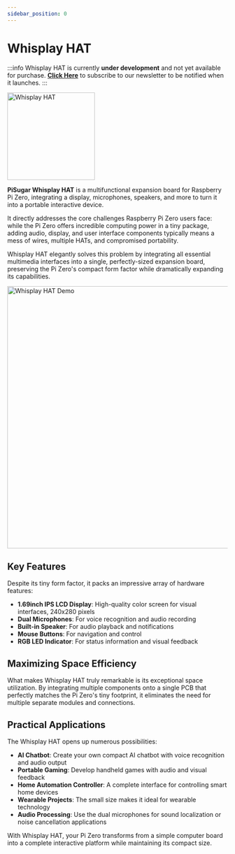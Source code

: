 ```yaml
---
sidebar_position: 0
---
```


# Whisplay HAT

:::info
Whisplay HAT is currently **under development** and not yet available for purchase.
[**Click Here**](https://www.pisugar.com/pages/subscribe-whisplay-hat) to subscribe to our newsletter to be notified when it launches.
:::

<img src="/img/whisplay_logo@4x-8.png" alt="Whisplay HAT" width="200"></img>

**PiSugar Whisplay HAT** is a multifunctional expansion board for Raspberry Pi Zero, integrating a display, microphones, speakers, and more to turn it into a portable interactive device.

It directly addresses the core challenges Raspberry Pi Zero users face: while the Pi Zero offers incredible computing power in a tiny package, adding audio, display, and user interface components typically means a mess of wires, multiple HATs, and compromised portability.

Whisplay HAT elegantly solves this problem by integrating all essential multimedia interfaces into a single, perfectly-sized expansion board, preserving the Pi Zero's compact form factor while dramatically expanding its capabilities.

<img src="/img/whisplay-demo.jpg" alt="Whisplay HAT Demo" width="600"></img>

## Key Features

Despite its tiny form factor, it packs an impressive array of hardware features:

- **1.69inch IPS LCD Display**: High-quality color screen for visual interfaces, 240x280 pixels
- **Dual Microphones**: For voice recognition and audio recording
- **Built-in Speaker**: For audio playback and notifications
- **Mouse Buttons**: For navigation and control
- **RGB LED Indicator**: For status information and visual feedback

## Maximizing Space Efficiency

What makes Whisplay HAT truly remarkable is its exceptional space utilization. By integrating multiple components onto a single PCB that perfectly matches the Pi Zero's tiny footprint, it eliminates the need for multiple separate modules and connections.

## Practical Applications

The Whisplay HAT opens up numerous possibilities:

- **AI Chatbot**: Create your own compact AI chatbot with voice recognition and audio output
- **Portable Gaming**: Develop handheld games with audio and visual feedback
- **Home Automation Controller**: A complete interface for controlling smart home devices
- **Wearable Projects**: The small size makes it ideal for wearable technology
- **Audio Processing**: Use the dual microphones for sound localization or noise cancellation applications

With Whisplay HAT, your Pi Zero transforms from a simple computer board into a complete interactive platform while maintaining its compact size.
